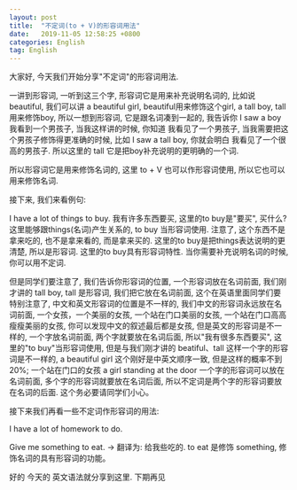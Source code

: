 ```yaml
---
layout: post
title:  "不定词(to + V)的形容词用法"
date:   2019-11-05 12:58:25 +0800
categories: English
tag: English
---
```


大家好, 今天我们开始分享"不定词"的形容词用法.

一讲到形容词, 一听到这三个字, 形容词它是用来补充说明名词的, 比如说 beautiful, 我们可以讲 a beautiful girl, beautiful用来修饰这个girl, a tall boy, tall用来修饰boy, 所以一想到形容词, 它是跟名词凑到一起的, 我告诉你 I saw a boy 我看到一个男孩子, 当我这样讲的时候, 你知道 我看见了一个男孩子, 当我需要把这个男孩子修饰得更准确的时候, 比如 I saw a tall boy, 你就会明白 我看见了一个很高的男孩子. 所以这里的 tall 它是把boy补充说明的更明确的一个词.

所以形容词它是用来修饰名词的, 这里 to + V 也可以作形容词使用, 所以它也可以用来修饰名词.

接下来, 我们来看例句:

I have a lot of things to buy. 我有许多东西要买, 这里的to buy是"要买", 买什么? 这里能够跟things(名词)产生关系的, to buy 当形容词使用. 注意了, 这个东西不是拿来吃的, 也不是拿来看的, 而是拿来买的. 这里的to buy是把things表达说明的更清楚, 所以是形容词. 这里的to buy具有形容词特性. 当你需要补充说明名词的时候, 你可以用不定词.

但是同学们要注意了, 我们告诉你形容词的位置, 一个形容词放在名词前面, 我们刚才讲的 tall boy, tall 是形容词, 我们把它放在名词前面, 这个在英语里面同学们要特别注意了, 中文和英文形容词的位置是不一样的, 我们中文的形容词永远放在名词前面, 一个女孩，一个美丽的女孩, 一个站在门口美丽的女孩, 一个站在门口高高瘦瘦美丽的女孩, 你可以发现中文的叙述最后都是女孩, 但是英文的形容词是不一样的, 一个字放名词前面, 两个字就要放在名词后面, 所以"我有很多东西要买", 这里的"to buy"当形容词使用, 但是与我们刚才讲的 beatiful、tall 这样一个字的形容词是不一样的, a beautiful girl 这个刚好是中英文顺序一致, 但是这样的概率不到20%; 一个站在门口的女孩 a girl standing at the door 一个字的形容词可以放在名词前面, 多个字的形容词就要放在名词后面, 所以不定词是两个字的形容词要放在名词的后面. 这个务必要请同学们小心。

接下来我们再看一些不定词作形容词的用法:

I have a lot of homework to do.

Give me something to eat. -> 翻译为: 给我些吃的. to eat 是修饰 something, 修饰名词的具有形容词的功能。

好的 今天的 英文语法就分享到这里. 下期再见




